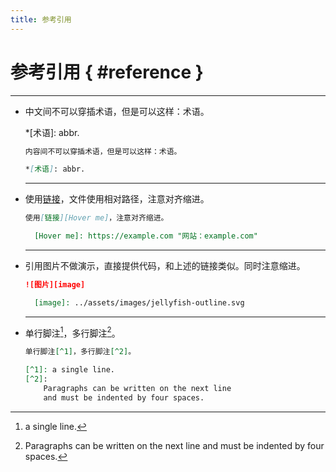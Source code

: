 ```yaml
---
title: 参考引用
---
```


参考引用 { #reference }
=======================

***

-   中文间不可以穿插术语，但是可以这样：术语。
    
    *[术语]: abbr.
    
    ``` markdown linenums="1"
    内容间不可以穿插术语，但是可以这样：术语。
    
    *[术语]: abbr.
    ```
    
    ***
    
-   使用[链接][Hover me]，文件使用相对路径，注意对齐缩进。
    
      [Hover me]: https://example.com "网站：example.com"
    
    ``` markdown linenums="1"
    使用[链接][Hover me]，注意对齐缩进。
    
      [Hover me]: https://example.com "网站：example.com"
    ```
    
    ***
    
-   引用图片不做演示，直接提供代码，和上述的链接类似。同时注意缩进。
    
    ``` markdown linenums="1"
    ![图片][image]
    
      [image]: ../assets/images/jellyfish-outline.svg
    ```
    
    ***
    
-   单行脚注[^1]，多行脚注[^2]。
    
    [^1]: a single line.
    [^2]:
        Paragraphs can be written on the next line
        and must be indented by four spaces.
    
    ``` markdown linenums="1"
    单行脚注[^1]，多行脚注[^2]。
    
    [^1]: a single line.
    [^2]:
        Paragraphs can be written on the next line
        and must be indented by four spaces.
    ```
